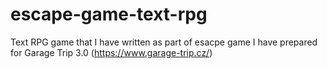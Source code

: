 # escape-game-text-rpg

Text RPG game that I have written as part of esacpe game I have prepared for Garage Trip 3.0 (https://www.garage-trip.cz/)
